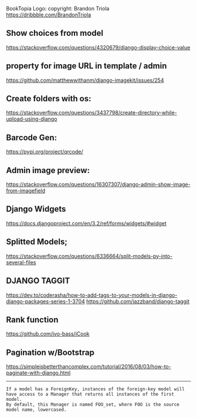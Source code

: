 BookTopia Logo:
copyright: Brandon Triola
https://dribbble.com/BrandonTriola

## Show choices from model
https://stackoverflow.com/questions/4320679/django-display-choice-value

## property for image URL in template / admin
https://github.com/matthewwithanm/django-imagekit/issues/254

## Create folders with os:
https://stackoverflow.com/questions/3437798/create-directory-while-upload-using-django

## Barcode Gen:
https://pypi.org/project/qrcode/

## Admin image preview:
https://stackoverflow.com/questions/16307307/django-admin-show-image-from-imagefield

## Django Widgets
https://docs.djangoproject.com/en/3.2/ref/forms/widgets/#widget

## Splitted Models;
https://stackoverflow.com/questions/6336664/split-models-py-into-several-files

## DJANGO TAGGIT
https://dev.to/coderasha/how-to-add-tags-to-your-models-in-django-django-packages-series-1-3704
https://github.com/jazzband/django-taggit

## Rank function
https://github.com/ivo-bass/iCook

## Pagination w/Bootstrap
https://simpleisbetterthancomplex.com/tutorial/2016/08/03/how-to-paginate-with-django.html







***
```
If a model has a ForeignKey, instances of the foreign-key model will have access to a Manager that returns all instances of the first model.
By default, this Manager is named FOO_set, where FOO is the source model name, lowercased.
```
 